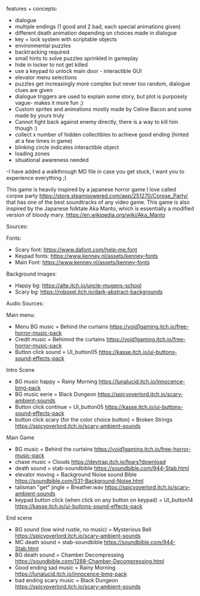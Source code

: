 features + concepts:
- dialogue
- multiple endings (1 good and 2 bad, each special animations given)
- different death animation depending on choices made in dialogue
- key + lock system with scriptable objects
- environmental puzzles
- backtracking required
- small hints to solve puzzles sprinkled in gameplay
- hide in locker to not get killed
- use a keypad to unlock main door - interactible GUI
- elevator menu selections
- puzzles get increasingly more complex but never too random, dialogue clues are given
- dialogue triggers are used to explain some story, but plot is purposely vague- makes it more fun ;)
- Custom sprites and animations mostly made by Celine Bacon and some made by yours truly
- Cannot fight back against enemy directly, there is a way to kill him though :)
- collect x number of hidden collectibles to achieve good ending (hinted at a few times in game)
- blinking circle indicates interactible object
- loading zones
- situational awareness needed


-I have added a walkthrough MD file in case you get stuck, I want you to experience everything ;)





This game is heavily inspired by a japanese horror game I love called corpse party https://store.steampowered.com/app/251270/Corpse_Party/ that has one of the best soundtracks of any video game.
This game is also inspired by the Japanese folktale Aka Manto, which is essentially a modified version of bloody mary. https://en.wikipedia.org/wiki/Aka_Manto




Sources:

Fonts:
- Scary font: https://www.dafont.com/help-me.font
- Keypad fonts: https://www.kenney.nl/assets/kenney-fonts
- Main Font: https://www.kenney.nl/assets/kenney-fonts

Background images:

- Happy bg: https://alte.itch.io/uncle-mugens-school
- Scary bg: https://roboxel.itch.io/dark-abstract-backgrounds


Audio Sources:

Main menu:
- Menu BG music = Behind the curtains https://void1gaming.itch.io/free-horror-music-pack
- Credit music = Behimnd the curtains https://void1gaming.itch.io/free-horror-music-pack
- Button click sound = UI_button05 https://kasse.itch.io/ui-buttons-sound-effects-pack

Intro Scene
- BG music happy = Rainy Morning https://lunalucid.itch.io/innocence-bmg-pack
- BG music eerie = Black Dungeon https://spicyoverlord.itch.io/scary-ambient-sounds
- Button click continue = UI_button05 https://kasse.itch.io/ui-buttons-sound-effects-pack
- button click scary (for the color choice button) = Broken Strings https://spicyoverlord.itch.io/scary-ambient-sounds

Main Game
- BG music = Behind the curtains https://void1gaming.itch.io/free-horror-music-pack
- chase music = Clouds https://devtrap.itch.io/fears?download
- death sound = stab-soundbible https://soundbible.com/944-Stab.html
- elevator moving = Background Noise sound Bible https://soundbible.com/531-Background-Noise.html
- talisman "get" jingle = Breather.wav https://spicyoverlord.itch.io/scary-ambient-sounds
- keypad button click (when click on any button on keypad) = UI_button14 https://kasse.itch.io/ui-buttons-sound-effects-pack

End scene
- BG sound (low wind rustle, no music) = Mysterious Bell https://spicyoverlord.itch.io/scary-ambient-sounds
- MC death sound = stab-soundbible https://soundbible.com/944-Stab.html
- BG death sound = Chamber Decompressing https://soundbible.com/1288-Chamber-Decompressing.html
- Good ending sad music = Rainy Morning https://lunalucid.itch.io/innocence-bmg-pack
- bad ending scary music = Black Dungeon https://spicyoverlord.itch.io/scary-ambient-sounds